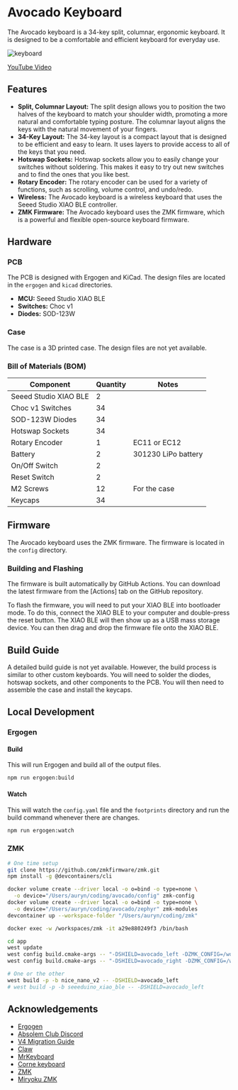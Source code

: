 # Avocado Keyboard

The Avocado keyboard is a 34-key split, columnar, ergonomic keyboard. It is designed to be a comfortable and efficient keyboard for everyday use.

![keyboard](./images/keyboard.JPG)

[YouTube Video](https://youtu.be/2LzUSILI9gA)

## Features

- **Split, Columnar Layout:** The split design allows you to position the two halves of the keyboard to match your shoulder width, promoting a more natural and comfortable typing posture. The columnar layout aligns the keys with the natural movement of your fingers.
- **34-Key Layout:** The 34-key layout is a compact layout that is designed to be efficient and easy to learn. It uses layers to provide access to all of the keys that you need.
- **Hotswap Sockets:** Hotswap sockets allow you to easily change your switches without soldering. This makes it easy to try out new switches and to find the ones that you like best.
- **Rotary Encoder:** The rotary encoder can be used for a variety of functions, such as scrolling, volume control, and undo/redo.
- **Wireless:** The Avocado keyboard is a wireless keyboard that uses the Seeed Studio XIAO BLE controller.
- **ZMK Firmware:** The Avocado keyboard uses the ZMK firmware, which is a powerful and flexible open-source keyboard firmware.

## Hardware

### PCB

The PCB is designed with Ergogen and KiCad. The design files are located in the `ergogen` and `kicad` directories.

- **MCU:** Seeed Studio XIAO BLE
- **Switches:** Choc v1
- **Diodes:** SOD-123W

### Case

The case is a 3D printed case. The design files are not yet available.

### Bill of Materials (BOM)

| Component             | Quantity | Notes               |
| --------------------- | -------- | ------------------- |
| Seeed Studio XIAO BLE | 2        |                     |
| Choc v1 Switches      | 34       |                     |
| SOD-123W Diodes       | 34       |                     |
| Hotswap Sockets       | 34       |                     |
| Rotary Encoder        | 1        | EC11 or EC12        |
| Battery               | 2        | 301230 LiPo battery |
| On/Off Switch         | 2        |                     |
| Reset Switch          | 2        |                     |
| M2 Screws             | 12       | For the case        |
| Keycaps               | 34       |                     |

## Firmware

The Avocado keyboard uses the ZMK firmware. The firmware is located in the `config` directory.

### Building and Flashing

The firmware is built automatically by GitHub Actions. You can download the latest firmware from the [Actions] tab on the GitHub repository.

To flash the firmware, you will need to put your XIAO BLE into bootloader mode. To do this, connect the XIAO BLE to your computer and double-press the reset button. The XIAO BLE will then show up as a USB mass storage device. You can then drag and drop the firmware file onto the XIAO BLE.

## Build Guide

A detailed build guide is not yet available. However, the build process is similar to other custom keyboards. You will need to solder the diodes, hotswap sockets, and other components to the PCB. You will then need to assemble the case and install the keycaps.

## Local Development

### Ergogen

#### Build

This will run Ergogen and build all of the output files.

```bash
npm run ergogen:build
```

#### Watch

This will watch the `config.yaml` file and the `footprints` directory and run the build command whenever there are changes.

```bash
npm run ergogen:watch
```

### ZMK

```sh
# One time setup
git clone https://github.com/zmkfirmware/zmk.git
npm install -g @devcontainers/cli

docker volume create --driver local -o o=bind -o type=none \
  -o device="/Users/auryn/coding/avocado/config" zmk-config
docker volume create --driver local -o o=bind -o type=none \
  -o device="/Users/auryn/coding/avocado/zephyr" zmk-modules
devcontainer up --workspace-folder "/Users/auryn/coding/zmk"

docker exec -w /workspaces/zmk -it a29e880249f3 /bin/bash

cd app
west update
west config build.cmake-args -- "-DSHIELD=avocado_left -DZMK_CONFIG=/workspaces/zmk-config"
west config build.cmake-args -- "-DSHIELD=avocado_right -DZMK_CONFIG=/workspaces/zmk-config"

# One or the other
west build -p -b nice_nano_v2 -- -DSHIELD=avocado_left
# west build -p -b seeeduino_xiao_ble -- -DSHIELD=avocado_left
```

## Acknowledgements

- [Ergogen](https://github.com/ergogen/ergogen)
- [Absolem Club Discord](https://discord.gg/nbKcAZB)
- [V4 Migration Guide](https://github.com/tsteffek/Ergogen-V4-Migration-Guide)
- [Claw](https://gitlab.com/Audijo/keyboard)
- [MrKeyboard](https://github.com/MrCarney/mrkeyboard)
- [Corne keyboard](https://github.com/foostan/crkbd)
- [ZMK](https://github.com/zmkfirmware/zmk)
- [Miryoku ZMK](https://github.com/manna-harbour/miryoku_zmk)

